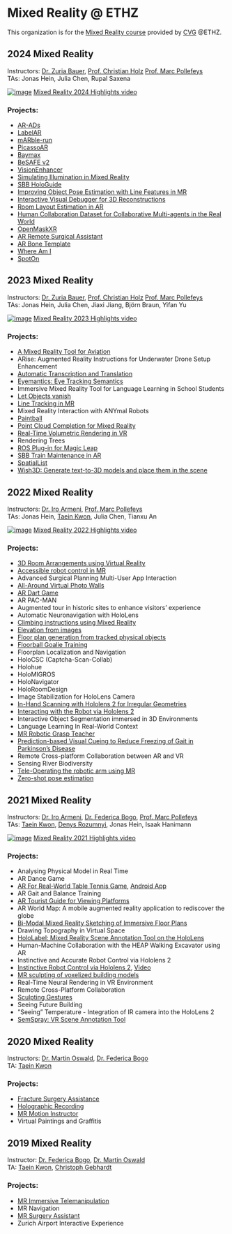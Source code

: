 # Mixed Reality @ ETHZ
This organization is for the [Mixed Reality course](https://cvg.ethz.ch/lectures/Mixed-Reality/) provided by [CVG](http://cvg.ethz.ch/) @ETHZ.

## 2024 Mixed Reality
Instructors: [Dr. Zuria Bauer](https://zuriabauer.com/), [Prof. Christian Holz](https://inf.ethz.ch/people/person-detail.holz.html) [Prof. Marc Pollefeys](https://people.inf.ethz.ch/pomarc/)<br>
TAs: Jonas Hein, Julia Chen, Rupal Saxena<br>

[![image](https://github.com/user-attachments/assets/12ef8df6-8a2e-4fa7-8988-742fa9028860)](https://youtu.be/41VCqZhgC_I)
[Mixed Reality 2024 Highlights video](https://youtu.be/41VCqZhgC_I)

### Projects:
- [AR-ADs](https://github.com/MixedRealityETHZ/AD-Ads)
- [LabelAR](https://github.com/MixedRealityETHZ/LabelAR)
- [mARble-run](https://github.com/MixedRealityETHZ/mArble-run)
- [PicassoAR](https://github.com/MixedRealityETHZ/PicassoAR)
- [Baymax](https://github.com/MixedRealityETHZ/Baymax)
- [BeSAFE v2](https://github.com/MixedRealityETHZ/BeSAFE-v2)
- [VisionEnhancer](https://github.com/MixedRealityETHZ/VisionEnhancer)
- [Simulating Illumination in Mixed Reality](https://github.com/MixedRealityETHZ/Simulating-Illumination)
- [SBB HoloGuide](https://github.com/MixedRealityETHZ/SbbHoloGuide)
- [Improving Object Pose Estimation with Line Features in MR](https://github.com/MixedRealityETHZ/LinesForObjectPoseEstimation)
- [Interactive Visual Debugger for 3D Reconstructions](https://github.com/MixedRealityETHZ/Interactive-Visual-Debugger)
- [Room Layout Estimation in AR](https://github.com/MixedRealityETHZ/Room-Layout-Estimation)
- [Human Collaboration Dataset for Collaborative Multi-agents in the Real World](https://github.com/MixedRealityETHZ/Human-Collaboration-Dataset)
- [OpenMaskXR](https://github.com/MixedRealityETHZ/OpenMaskXR)
- [AR Remote Surgical Assistant](https://github.com/MixedRealityETHZ/Remote-Surgical-Assistant)
- [AR Bone Template](https://github.com/MixedRealityETHZ/AR-Bone-Template)
- [Where Am I](https://github.com/MixedRealityETHZ/WhereAmI)
- [SpotOn](https://github.com/MixedRealityETHZ/SpotOn)

## 2023 Mixed Reality
Instructors: [Dr. Zuria Bauer](https://zuriabauer.com/), [Prof. Christian Holz](https://inf.ethz.ch/people/person-detail.holz.html) [Prof. Marc Pollefeys](https://people.inf.ethz.ch/pomarc/)<br>
TAs: Jonas Hein, Julia Chen, Jiaxi Jiang, Björn Braun, Yifan Yu<br>

[![image](https://github.com/MixedRealityETHZ/.github/assets/16691259/697cc18b-1112-4b95-ba6c-c0d2f378bf75)](https://youtu.be/ZhrSlixb-HI)
[Mixed Reality 2023 Highlights video](https://youtu.be/ZhrSlixb-HI)

### Projects:
- [A Mixed Reality Tool for Aviation](https://github.com/MixedRealityETHZ/A-Mixed-Reality-Tool-for-Aviation)
- ARise: Augmented Reality Instructions for Underwater Drone Setup Enhancement
- [Automatic Transcription and Translation](https://github.com/MixedRealityETHZ/Automatic-Transcription-and-Translation)
- [Eyemantics: Eye Tracking Semantics](https://github.com/MixedRealityETHZ/Eyemantics-Eye-Tracking-Semantics)
- Immersive Mixed Reality Tool for Language Learning in School Students
- [Let Objects vanish](https://github.com/MixedRealityETHZ/Let-Objects-vanish-)
- [Line Tracking in MR](https://github.com/MixedRealityETHZ/Line-Tracking-in-MR)
- Mixed Reality Interaction with ANYmal Robots
- [Paintball](https://github.com/MixedRealityETHZ/Paintball)
- [Point Cloud Completion for Mixed Reality](https://github.com/MixedRealityETHZ/Point-Cloud-Completion-for-Mixed-Reality)
- [Real-Time Volumetric Rendering in VR](https://github.com/MixedRealityETHZ/VR-Real-Time-Volumetric-Rendering)
- Rendering Trees
- [ROS Plug-in for Magic Leap](https://github.com/MixedRealityETHZ/ROS-Plug-in-for-Magic-Leap)
- [SBB Train Maintenance in AR](https://github.com/MixedRealityETHZ/SBB-Train-Maintenance-in-AR)
- [SpatialList](https://github.com/MixedRealityETHZ/SpatialList)
- [Wish3D: Generate text-to-3D models and place them in the scene](https://github.com/MixedRealityETHZ/Wish3D-Generate-text-to-3D-models-and-place-them-in-the-scene)

## 2022 Mixed Reality
Instructors: [Dr. Iro Armeni](https://ir0.github.io/), [Prof. Marc Pollefeys](https://people.inf.ethz.ch/pomarc/)<br>
TAs: Jonas Hein, [Taein Kwon](https://taeinkwon.com/), Julia Chen, Tianxu An<br>

[![image](https://github-production-user-asset-6210df.s3.amazonaws.com/16691259/249409292-862975b5-ea09-4fb8-8138-fc2222dae4be.jpg)](https://youtu.be/f67UEnPVfzI)
[Mixed Reality 2022 Highlights video](https://youtu.be/f67UEnPVfzI)

### Projects:
- [3D Room Arrangements using Virtual Reality](https://github.com/MixedRealityETHZ/3d-vr-room-arrangements)
- [Accessible robot control in MR](https://github.com/MixedRealityETHZ/Mixed_Reality_Accessible_Control)
- Advanced Surgical Planning Multi-User App Interaction
- [All-Around Virtual Photo Walls](https://github.com/MixedRealityETHZ/RealityMixers)
- [AR Dart Game](https://github.com/MixedRealityETHZ/ar_dart)
- AR PAC-MAN
- Augmented tour in historic sites to enhance visitors’ experience
- Automatic Neuronavigation with HoloLens
- [Climbing instructions using Mixed Reality](https://github.com/MixedRealityETHZ/ClimbingApp)
- [Elevation from images](https://github.com/MixedRealityETHZ/HoloDaYe)
- [Floor plan generation from tracked physical objects](https://github.com/MixedRealityETHZ/FloorPlanGen)
- [Floorball Goalie Training](https://github.com/MixedRealityETHZ/floorball_goalie_training)
- Floorplan Localization and Navigation
- HoloCSC (Captcha-Scan-Collab)
- Holohue
- HoloMIGROS
- HoloNavigator
- HoloRoomDesign
- Image Stabilization for HoloLens Camera
- [In-Hand Scanning with Hololens 2 for Irregular Geometries](https://github.com/MixedRealityETHZ/HoloScanner)
- [Interacting with the Robot via Hololens 2](https://github.com/MixedRealityETHZ/Interact-with-robot-via-Hololens2)
- Interactive Object Segmentation immersed in 3D Environments
- Language Learning In Real-World Context
- [MR Robotic Grasp Teacher](https://github.com/MixedRealityETHZ/Mixed-Reality-Robotic-Grasp-Teacher)
- [Prediction-based Visual Cueing to Reduce Freezing of Gait in Parkinson’s Disease](https://github.com/MixedRealityETHZ/Mixed-Rehabilitation)
- Remote Cross-platform Collaboration between AR and VR
- Sensing River Biodiversity
- [Tele-Operating the robotic arm using MR](https://github.com/MixedRealityETHZ/spot_arm)
- [Zero-shot pose estimation](https://github.com/MixedRealityETHZ/ZeroShotPoseEstimation)

## 2021 Mixed Reality
Instructors: [Dr. Iro Armeni](https://ir0.github.io/), [Dr. Federica Bogo](https://fbogo.github.io/), [Prof. Marc Pollefeys](https://people.inf.ethz.ch/pomarc/)<br>
TAs: [Taein Kwon](https://taeinkwon.com/), [Denys Rozumnyi](https://people.inf.ethz.ch/denysr/), Jonas Hein, Isaak Hanimann<br>

[![image](https://user-images.githubusercontent.com/19275767/191988824-8ee81d91-7c03-4116-a202-e446bfdbba29.png)](https://youtu.be/th3tq5B-QiY)
[Mixed Reality 2021 Highlights video](https://youtu.be/th3tq5B-QiY)

### Projects:
- Analysing Physical Model in Real Time
- AR Dance Game
- [AR For Real-World Table Tennis Game](https://github.com/pchangmaths0327/MRTableTennis-HoloLens), [Android App](https://github.com/Sevilaa/m3ts)
- AR Gait and Balance Training
- [AR Tourist Guide for Viewing Platforms](https://gitlab.ethz.ch/andrbrom/mixed-reality-project)
- AR World Map: A mobile augmented reality application to rediscover the globe 
- [Bi-Modal Mixed Reality Sketching of Immersive Floor Plans](https://youtu.be/9ztKsujbcPE)
- Drawing Topography in Virtual Space
- [HoloLabel: Mixed Reality Scene Annotation Tool on the HoloLens](https://gitlab.ethz.ch/dagrawal/mixed-reality-ar-scene-annotation-project)
- Human-Machine Collaboration with the HEAP Walking Excavator using AR
- Instinctive and Accurate Robot Control via Hololens 2
- [Instinctive Robot Control via Hololens 2](https://gitlab.ethz.ch/mr-instinctive-robot/mr-instinctive-robot-control), [Video](https://youtu.be/YiZyG_5g66w)
- [MR sculpting of voxelized building models](https://github.com/Adrian-Hirt/MR-Lab)
- Real-Time Neural Rendering in VR Environment
- Remote Cross-Platform Collaboration
- [Sculpting Gestures](https://github.com/ioannaMitropoulou/MRSculptingGestures)
- Seeing Future Building
- ”Seeing” Temperature - Integration of IR camera into the HoloLens 2
- [SemSpray: VR Scene Annotation Tool](https://github.com/SherryJYC/VR-3D-Annotation-Tool)

## 2020 Mixed Reality
Instructors: [Dr. Martin Oswald](https://scholar.google.de/citations?user=biytQP8AAAAJ&hl=en), [Dr. Federica Bogo](https://fbogo.github.io/)<br>
TA: [Taein Kwon](https://taeinkwon.com/)<br>

### Projects:
- [Fracture Surgery Assistance](https://github.com/daniCh8/mixed-reality-surgery-assistance-2020)
- [Holographic Recording](https://github.com/isaakhanimann/holographic-recording)
- [MR Motion Instructor](https://github.com/janwww/motion-instructor)
- Virtual Paintings and Graffitis

## 2019 Mixed Reality
Instructor: [Dr. Federica Bogo](https://fbogo.github.io/), [Dr. Martin Oswald](https://scholar.google.de/citations?user=biytQP8AAAAJ&hl=en) <br>
TA: [Taein Kwon](https://taeinkwon.com/), [Christoph Gebhardt](https://ait.ethz.ch/people/gebhardt/) <br>

### Projects:
- [MR Immersive Telemanipulation](https://github.com/ardaduz/mr-immersive-telemanipulation)
- MR Navigation
- [MR Surgery Assistant](https://github.com/alessiapacca/MRlab-2019-surgery)
- Zurich Airport Interactive Experience
